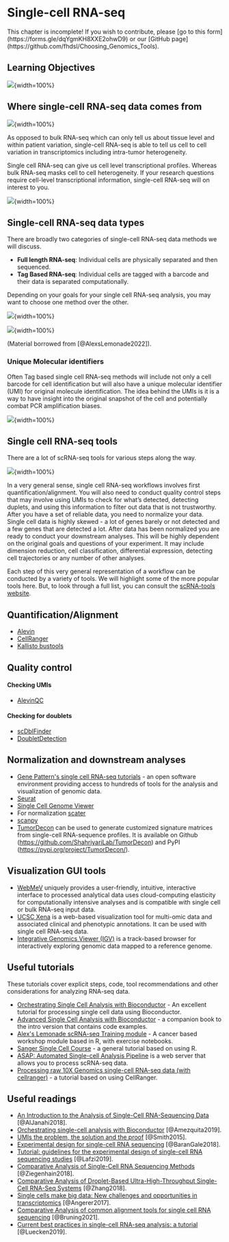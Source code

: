 


# Single-cell RNA-seq

<div class = "warning">
This chapter is incomplete! If you wish to contribute, please [go to this form](https://forms.gle/dqYgmKH8XXE2ohwD9) or our [GitHub page](https://github.com/fhdsl/Choosing_Genomics_Tools).
</div>

## Learning Objectives

![](resources/images/10b-single-cell-RNA-seq_files/figure-docx//1YwxXy2rnUgbx_7B7ENH9wpDX-j6JpJz6lGVzOkjo0qY_g15bed4cad37_396_1.png){width=100%}

## Where single-cell RNA-seq data comes from

![](resources/images/10b-single-cell-RNA-seq_files/figure-docx//1YwxXy2rnUgbx_7B7ENH9wpDX-j6JpJz6lGVzOkjo0qY_g15bed4cad37_396_6.png){width=100%}

As opposed to bulk RNA-seq which can only tell us about tissue level and within patient variation, single-cell RNA-seq is able to tell us cell to cell variation in transcriptomics including intra-tumor heterogeneity.

Single cell RNA-seq can give us cell level transcriptional profiles. Whereas bulk RNA-seq masks cell to cell heterogeneity. If your research questions require cell-level transcriptional information, single-cell RNA-seq will on interest to you.

![](resources/images/10b-single-cell-RNA-seq_files/figure-docx//1YwxXy2rnUgbx_7B7ENH9wpDX-j6JpJz6lGVzOkjo0qY_g15bed4cad37_396_11.png){width=100%}

## Single-cell RNA-seq data types

There are broadly two categories of single-cell RNA-seq data methods we will discuss.

- **Full length RNA-seq**: Individual cells are physically separated and then sequenced.
- **Tag Based RNA-seq**: Individual cells are tagged with a barcode and their data is separated computationally.

Depending on your goals for your single cell RNA-seq analysis, you may want to choose one method over the other.

![](resources/images/10b-single-cell-RNA-seq_files/figure-docx//1YwxXy2rnUgbx_7B7ENH9wpDX-j6JpJz6lGVzOkjo0qY_g15bed4cad37_396_25.png){width=100%}

![](resources/images/10b-single-cell-RNA-seq_files/figure-docx//1YwxXy2rnUgbx_7B7ENH9wpDX-j6JpJz6lGVzOkjo0qY_g15bed4cad37_396_30.png){width=100%}

(Material borrowed from [@AlexsLemonade2022]).

### Unique Molecular identifiers

Often Tag based single cell RNA-seq methods will include not only a cell barcode for cell identification but will also have a unique molecular identifier (UMI) for original molecule identification. The idea behind the UMIs is it is a way to have insight into the original snapshot of the cell and potentially combat PCR amplification biases.

![](resources/images/10b-single-cell-RNA-seq_files/figure-docx//1YwxXy2rnUgbx_7B7ENH9wpDX-j6JpJz6lGVzOkjo0qY_g15bed4cad37_396_41.png){width=100%}

## Single cell RNA-seq tools

There are a lot of scRNA-seq tools for various steps along the way.

![](resources/images/10b-single-cell-RNA-seq_files/figure-docx//1YwxXy2rnUgbx_7B7ENH9wpDX-j6JpJz6lGVzOkjo0qY_g161687fdf93_0_0.png){width=100%}

In a very general sense, single cell RNA-seq workflows involves first quantification/alignment. You will also need to conduct quality control steps that may involve using UMIs to check for what’s detected, detecting duplets, and using this information to filter out data that is not trustworthy. After you have a set of reliable data, you need to normalize your data. Single cell data is highly skewed - a lot of genes barely or not detected and a few genes that are detected a lot. After data has been normalized you are ready to conduct your downstream analyses. This will be highly dependent on the original goals and questions of your experiment. It may include dimension reduction, cell classification, differential expression, detecting cell trajectories or any number of other analyses.

Each step of this very general representation of a workflow can be conducted by a variety of tools. We will highlight some of the more popular tools here. But, to look through a full list, you can consult the [scRNA-tools website](https://www.scrna-tools.org/table).

## Quantification/Alignment

- [Alevin](https://salmon.readthedocs.io/en/latest/alevin.html)
- [CellRanger](https://support.10xgenomics.com/single-cell-gene-expression/software/pipelines/latest/what-is-cell-ranger)
- [Kallisto bustools](https://www.kallistobus.tools/)

## Quality control

#### Checking UMIs

- [AlevinQC](https://bioconductor.org/packages/release/bioc/html/alevinQC.html)

#### Checking for doublets

- [scDblFinder](https://bioconductor.org/packages/release/bioc/html/scDblFinder.html)
- [DoubletDetection](https://doubletdetection.readthedocs.io/en/stable/)

## Normalization and downstream analyses

- [Gene Pattern's single cell RNA-seq tutorials](https://notebook.genepattern.org/single-cell/) - an open software environment providing access to hundreds of tools for the analysis and visualization of genomic data. 
- [Seurat](https://satijalab.org/seurat/)
- [Single Cell Genome Viewer](https://github.com/KrasnitzLab/SCGV)
- For normalization [scater](https://bioconductor.org/packages/devel/bioc/vignettes/scater/inst/doc/overview.html)
- [scanpy](https://scanpy.readthedocs.io/en/stable/)
- [TumorDecon](https://people.math.umass.edu/~aronow/TumorDecon) can be used to generate customized signature matrices from single-cell RNA-sequence profiles. It is available on Github (https://github.com/ShahriyariLab/TumorDecon) and PyPI (https://pypi.org/project/TumorDecon/).

## Visualization GUI tools

- [WebMeV](https://webmev.tm4.org) uniquely provides a user-friendly, intuitive, interactive interface to processed analytical data uses cloud-computing elasticity for computationally intensive analyses and is compatible with single cell or bulk RNA-seq input data.
- [UCSC Xena](http://xena.ucsc.edu/) is a web-based visualization tool for multi-omic data and associated clinical and phenotypic annotations. It can be used with single cell RNA-seq data.
- [Integrative Genomics Viewer (IGV)](https://software.broadinstitute.org/software/igv/) is a track-based browser for interactively exploring genomic data mapped to a reference genome.

## Useful tutorials

These tutorials cover explicit steps, code, tool recommendations and other considerations for analyzing RNA-seq data.

- [Orchestrating Single Cell Analysis with Bioconductor](http://bioconductor.org/books/3.15/OSCA.intro/) - An excellent tutorial for processing single cell data using Bioconductor.
- [Advanced Single Cell Analysis with Bioconductor](http://bioconductor.org/books/3.15/OSCA.advanced/) - a companion book to the intro version that contains code examples.
- [Alex's Lemonade scRNA-seq Training module](https://alexslemonade.github.io/training-modules/scRNA-seq/) - A cancer based workshop module based in R, with exercise notebooks.
- [Sanger Single Cell Course](https://www.singlecellcourse.org/) - a general tutorial based on using R.
- [ASAP: Automated Single-cell Analysis Pipeline](https://asap.epfl.ch/) is a web server that allows you to process scRNA-seq data.
- [Processing raw 10X Genomics single-cell RNA-seq data (with cellranger)](https://swaruplab.bio.uci.edu/tutorial/cellranger/cellranger-rna.html) - a tutorial based on using CellRanger.

## Useful readings
- [An Introduction to the Analysis of Single-Cell RNA-Sequencing Data](https://doi.org/10.1016/j.omtm.2018.07.003) [@AlJanahi2018].
- [Orchestrating single-cell analysis with Bioconductor](https://www.nature.com/articles/s41592-019-0654-x) [@Amezquita2019].
- [UMIs the problem, the solution and the proof](https://cgatoxford.wordpress.com/2015/08/14/unique-molecular-identifiers-the-problem-the-solution-and-the-proof/) [@Smith2015].
- [Experimental design for single-cell RNA sequencing](https://doi.org/10.1093/bfgp/elx035) [@BaranGale2018].
- [Tutorial: guidelines for the experimental design of single-cell RNA sequencing studies](https://doi.org/10.1038/s41596-018-0073-y) [@Lafzi2019].
- [Comparative Analysis of Single-Cell RNA Sequencing Methods](http://dx.doi.org/10.1016/j.molcel.2017.01.023) [@Ziegenhain2018].
- [Comparative Analysis of Droplet-Based Ultra-High-Throughput Single-Cell RNA-Seq Systems](https://doi.org/10.1016/j.molcel.2018.10.020) [@Zhang2018].
- [Single cells make big data: New challenges and opportunities in transcriptomics](http://dx.doi.org/10.1016/j.coisb.2017.07.004) [@Angerer2017].
- [Comparative Analysis of common alignment tools for single cell RNA sequencing](https://www.biorxiv.org/content/10.1101/2021.02.15.430948v2) [@Bruning2021].
- [Current best practices in single-cell RNA-seq analysis: a tutorial](https://doi.org/10.15252/msb.20188746) [@Luecken2019].
